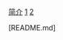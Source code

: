 [简介](https://www.jianshu.com/p/f11724034d50)
[1](https://www.liaoxuefeng.com/wiki/001374738125095c955c1e6d8bb493182103fac9270762a000/0013868328689835ecd883d910145dfa8227b539725e5ed000#0)
[2]()





[README.md]